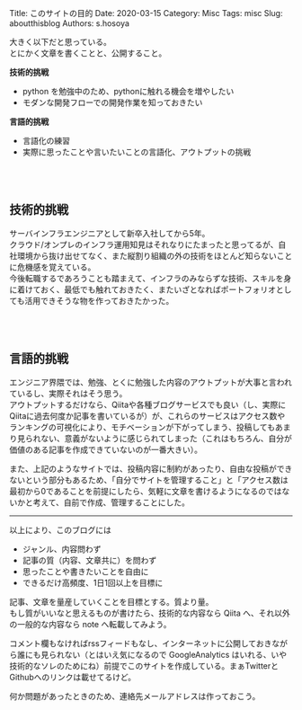 Title: このサイトの目的
Date: 2020-03-15
Category: Misc
Tags: misc
Slug: aboutthisblog
Authors: s.hosoya

大きく以下だと思っている。  
とにかく文章を書くことと、公開すること。  

**技術的挑戦**

* python を勉強中のため、pythonに触れる機会を増やしたい
* モダンな開発フローでの開発作業を知っておきたい

**言語的挑戦**

* 言語化の練習
* 実際に思ったことや言いたいことの言語化、アウトプットの挑戦

<br>
<br>

## 技術的挑戦

サーバインフラエンジニアとして新卒入社してから5年。  
クラウド/オンプレのインフラ運用知見はそれなりにたまったと思ってるが、自社環境から抜け出せてなく、また縦割り組織の外の技術をほとんど知らないことに危機感を覚えている。  
今後転職するであろうことも踏まえて、インフラのみならずな技術、スキルを身に着けておく、最低でも触れておきたく、またいざとなればポートフォリオとしても活用できそうな物を作っておきたかった。

<br>
<br>

## 言語的挑戦

エンジニア界隈では、勉強、とくに勉強した内容のアウトプットが大事と言われているし、実際それはそう思う。  
アウトプットするだけなら、Qiitaや各種ブログサービスでも良い（し、実際にQiitaに過去何度か記事を書いているが）が、これらのサービスはアクセス数やランキングの可視化により、モチベーションが下がってしまう、投稿してもあまり見られない、意義がないように感じられてしまった（これはもちろん、自分が価値のある記事を作成できていないのが一番大きい）。

また、上記のようなサイトでは、投稿内容に制約があったり、自由な投稿ができないという部分もあるため、「自分でサイトを管理すること」と「アクセス数は最初から0であることを前提にしたら、気軽に文章を書けるようになるのではないかと考えて、自前で作成、管理することにした。

---

以上により、このブログには

* ジャンル、内容問わず
* 記事の質（内容、文章共に）を問わず
* 思ったことや書きたいことを自由に
* できるだけ高頻度、1日1回以上を目標に

記事、文章を量産していくことを目標とする。質より量。  
もし質がいいなと思えるものが書けたら、技術的な内容なら Qiita へ、それ以外の一般的な内容なら note へ転載してみよう。

コメント欄もなければrssフィードもなし、インターネットに公開しておきながら誰にも見られない（とはいえ気になるので GoogleAnalytics はいれる、いや技術的なソレのためにね）前提でこのサイトを作成している。まぁTwitterとGithubへのリンクは載せてるけど。

何か問題があったときのため、連絡先メールアドレスは作っておこう。
